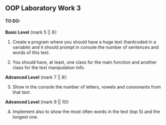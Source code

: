 ## OOP Laboratory Work 3

#### TO DO:

**Basic Level** (mark 5 || 6):

1. Create a program where you should have a huge text (hardcoded in a variable) and it should prompt in console the number of sentences and words of this text.

2. You should have, at least, one class for the main function and another class for the text manipulation info.

**Advanced Level** (mark 7 || 8):

3. Show in the console the number of letters, vowels and consonants from that text.

**Advanced Level** (mark 9 || 10):

4. Implement also to show the most often words in the text (top 5) and the longest one. 